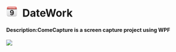 <h1><img src="https://github.com/SeaSharpGit/DateWork/raw/master/DateWork/Images/logo.png" width="30" height="30"/>&nbsp;&nbsp;DateWork</h1>
<h4>Description:ComeCapture is a screen capture project using WPF</h4>
<img src="https://github.com/SeaSharpGit/ComeCapture/raw/master/ComeCapture/Resources/showyou.png"/>
